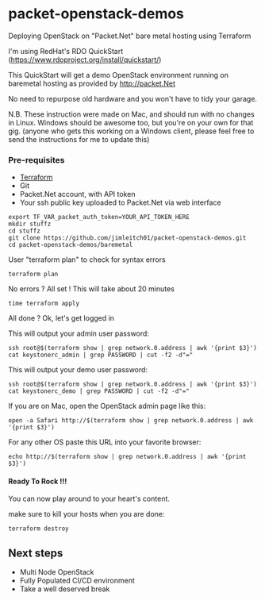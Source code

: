 # packet-openstack-demos

Deploying OpenStack on "Packet.Net" bare metal hosting using Terraform

I'm using RedHat's RDO QuickStart (https://www.rdoproject.org/install/quickstart/)

This QuickStart will get a demo OpenStack environment running on baremetal hosting as provided by http://packet.Net

No need to repurpose old hardware and you won't have to tidy your garage.



N.B. These instruction were made on Mac, and should run with no changes in Linux. Windows should be awesome too, but
you're on your own for that gig. (anyone who gets this working on a Windows client, please feel free to send the instructions for me to update this)

### Pre-requisites

- [Terraform](https://www.terraform.io/)
- Git
- Packet.Net account, with API token
- Your ssh public key uploaded to Packet.Net via web interface


```
export TF_VAR_packet_auth_token=YOUR_API_TOKEN_HERE
mkdir stuffz
cd stuffz
git clone https://github.com/jimleitch01/packet-openstack-demos.git
cd packet-openstack-demos/baremetal
```

User "terraform plan" to check for syntax errors
```
terraform plan
```

No errors ? All set ! This will take about 20 minutes
```
time terraform apply
```
All done ? Ok, let's get logged in


This will output your admin user password:
```
ssh root@$(terraform show | grep network.0.address | awk '{print $3}') cat keystonerc_admin | grep PASSWORD | cut -f2 -d"="
```

This will output your demo user password:
```
ssh root@$(terraform show | grep network.0.address | awk '{print $3}') cat keystonerc_demo | grep PASSWORD | cut -f2 -d"="
```

If you are on Mac, open the OpenStack admin page like this:
```
open -a Safari http://$(terraform show | grep network.0.address | awk '{print $3}')
```

For any other OS paste this URL into your favorite browser:
```
echo http://$(terraform show | grep network.0.address | awk '{print $3}')
```

#### Ready To Rock !!!


You can now play around to your heart's content.

make sure to kill your hosts when you are done:

```
terraform destroy
```

## Next steps

- Multi Node OpenStack
- Fully Populated CI/CD environment
- Take a well deserved break
